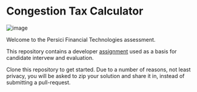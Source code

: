 # Congestion Tax Calculator

![image](https://github.com/ramin0011/congestion-tax-calculator/assets/4890955/40dbb8ad-d651-4fe4-8894-1f51b382fecb)


Welcome to the Persici Financial Technologies assessment.

This repository contains a developer [assignment](ASSIGNMENT.md) used as a basis for candidate intervew and evaluation.

Clone this repository to get started. Due to a number of reasons, not least privacy, you will be asked to zip your solution and share it in, instead of submitting a pull-request.
